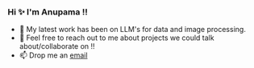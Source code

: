 ### Hi ✨ I'm Anupama !!

<!--
**anupamaaas/anupamaaas** is a ✨ _special_ ✨ repository because its `README.md` (this file) appears on your GitHub profile.

Here are some ideas to get you started:
- 👯 I’m looking to collaborate on ...
- 🤔 I’m looking for help with ...
- ⚡ Fun fact: ...

- 🌱 I’m interested in understanding Memory and Learning of the Human Brain through AI

-->

- 🧠 My latest work has been on LLM's for data and image processing.  
- 💬 Feel free to reach out to me about projects we could talk about/collaborate on !!  
- 📫 Drop me an [email](mailto:anupamasudheer@duck.com)  
